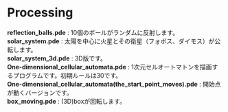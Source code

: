 # Processing
**reflection_balls.pde** : 10個のボールがランダムに反射します。  
**solar_system.pde** : 太陽を中心に火星とその衛星（フォボス、ダイモス）が公転します。  
**solar_system_3d.pde** : 3D版です。  
**One-dimensional_cellular_automata.pde** : 1次元セルオートマトンを描画するプログラムです。初期ルールは30です。  
**One-dimensional_cellular_automata(the_start_point_moves).pde** : 開始点が動くバージョンです。  
**box_moving.pde** : (3D)boxが回転します。  
